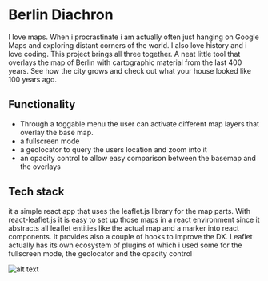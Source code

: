 # Berlin Diachron

I love maps. When i procrastinate i am actually often just hanging on Google Maps and exploring distant corners of the world. I also love history and i love coding. This project brings all three together. A neat little tool that overlays the map of Berlin with cartographic material from the last 400 years. See how the city grows and check out what your house looked like 100 years ago. 

## Functionality

- Through a toggable menu the user can activate different map layers that overlay the base map. 
- a fullscreen mode
- a geolocator to query the users location and zoom into it
- an opacity control to allow easy comparison between the basemap and the overlays

## Tech stack

it a simple react app that uses the leaflet.js library for the map parts. With react-leaflet.js it is easy to set up those maps in a react environment since it abstracts all leaflet entities like the actual map and a marker into react components. It provides also a couple of hooks to improve the DX. Leaflet actually has its own ecosystem of plugins of which i used some for the fullscreen mode, the geolocator and the opacity control

![alt text](https://drive.google.com/uc?id=1N7r8eBMvXY6wfrvCkz1XNbHaNZrGf6Oh)


